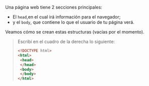 Una página web tiene 2 secciones principales:

* El `head`,en el cual irá información para el navegador;
* y el `body`, que contiene lo que el usuario de tu página verá.

Veamos cómo se crean estas estructuras (vacías por el momento).

> Escribí en el cuadro de la derecha lo siguiente:
>
> ```html
> <!DOCTYPE html>
> <html>
>  <head>
>  </head>
>  <body>
>  </body>
> </html>
> ```

